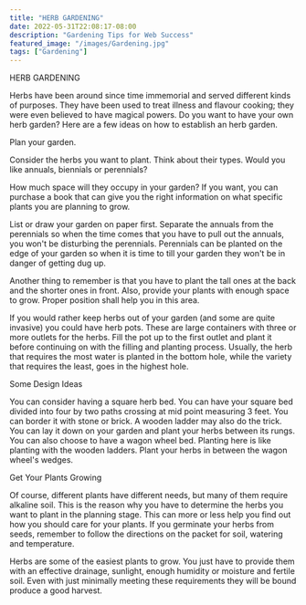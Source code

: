 ```yaml
---
title: "HERB GARDENING"
date: 2022-05-31T22:08:17-08:00
description: "Gardening Tips for Web Success"
featured_image: "/images/Gardening.jpg"
tags: ["Gardening"]
---
```


HERB GARDENING

Herbs have been around since time immemorial and served different kinds of purposes. They have been used to treat illness and flavour cooking; they were even believed to have magical powers.  Do you want to have your own herb garden?  Here are a few ideas on how to establish an herb garden.

Plan your garden.

Consider the herbs you want to plant.  Think about their types.  Would you like annuals, biennials or perennials?  

How much space will they occupy in your garden?  If you want, you can purchase a book that can give you the right information on what specific plants you are planning to grow.  

List or draw your garden on paper first.  Separate the annuals from the perennials so when the time comes that you have to pull out the annuals, you won't be disturbing the perennials.  Perennials can be planted on the edge of your garden so when it is time to till your garden they won't be in danger of getting dug up.  

Another thing to remember is that you have to plant the tall ones at the back and the shorter ones in front.  Also, provide your plants with enough space to grow. Proper position shall help you in this area. 

If you would rather keep herbs out of your garden (and some are quite invasive) you could have herb pots. These are large containers with three or more outlets for the herbs. Fill the pot up to the first outlet and plant it before continuing on with the filling and planting process. Usually, the herb that requires the most water is planted in the bottom hole, while the variety that requires the least, goes in the highest hole. 

Some Design Ideas

You can consider having a square herb bed.  You can have your square bed divided into four by two paths crossing at mid point measuring 3 feet.  You can border it with stone or brick.  A wooden ladder may also do the trick.  You can lay it down on your garden and plant your herbs between its rungs.  You can also choose to have a wagon wheel bed.  Planting here is like planting with the wooden ladders.  Plant your herbs in between the wagon wheel's wedges.  

Get Your Plants Growing

Of course, different plants have different needs, but many of them require alkaline soil.  This is the reason why you have to determine the herbs you want to plant in the planning stage.  This can more or less help you find out how you should care for your plants.  If you germinate your herbs from seeds, remember to follow the directions on the packet for soil, watering and temperature. 

Herbs are some of the easiest plants to grow. You just have to provide them with an effective drainage, sunlight, enough humidity or moisture and fertile soil.  Even with just minimally meeting these requirements they will be bound produce a good harvest.  

